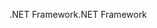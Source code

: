 <span data-ttu-id="3ccbc-101">.NET Framework</span><span class="sxs-lookup"><span data-stu-id="3ccbc-101">.NET Framework</span></span>